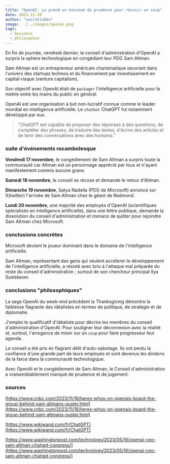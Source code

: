 ```yaml
---
title: "OpenAI: ça prend un minimum de prudence pour réussir un coup"
date: 2023-11-20
author: "socraticDev"
image: ../../images/openai.png
tags:
  - business
  - philosophie
---
```


En fin de journée, vendredi dernier, le conseil d'administration d'OpenAI a surpris la sphère
technologique en congédiant leur PDG Sam Altman.

Sam Altman est un entrepreneur américain charismatique oeuvrant dans l'univers des
startups technos et du financement par investissement en capital-risque
(venture capitalism).

Son objectif avec OpenAI était de `packager` l'intelligence
artificielle pour la mettre entre les mains du public en général. 

OpenAI est une organisation à but non-lucratif connue comme le leader mondial en
intelligence artificielle. Le `chatbot` ChatGPT fut notamment développé par
eux.

> "ChatGPT est capable de proposer des réponses à des questions, de compléter
> des phrases, de traduire des textes, d'écrire des articles et de tenir des
> conversations avec des humains."

### suite d'événements rocambolesque

**Vendredi 17 novembre**, le congédiement de Sam Altman a surpris toute la communauté car
Altman est un personnage apprécié par tous et n'ayant manifestement commis
aucune grave.

**Samedi 18 novembre**, le conseil se récuse et demande le retour d'Altman.

**Dimanche 19 novembre**, Satya Nadella (PDG de Microsoft) annonce sur X(twitter)
l'arrivée de Sam Altman chez le géant de Redmond.

**Lundi 20 novembre**, une majorité des employés d'OpenAI (scientifiques
spécialisés en intelligence artificielle), dans une lettre publique, demande la
dissolution du conseil d'administration et menace de quitter pour rejoindre Sam
Altman chez Microsoft.

### conclusions concrètes

Microsoft devient le joueur dominant dans le domaine de l'intelligence
artificielle.

Sam Altman, représentant des gens qui veulent accélerer le développement de
l'intelligence artificielle, a résisté avec brio à l'attaque mal préparée du
reste du conseil d'administration ; surtout de son chercheur principal Ilya
Sustskever. 

### conclusions "philosophiques"

La saga OpenAI du week-end précédent la Thanksgiving démontre la faiblesse
flagrante des idéalistes en termes de politique, de stratégie et de diplomatie.

J'emploi le qualificatif d'idéaliste pour décrire les membres du conseil
d'administration d'OpenAI. Pour souligner leur déconnexion avec la réalité et,
surtout, l'arrogance de miser sur un `coup` pour faire progresseur leur agenda.

Le conseil a été pris en flagrant délit d'auto-sabotage. Ils ont perdu la
confiance d'une grande part de leurs employés et sont devenus les dindons de la
farce dans la communauté technologique.

Avec OpenAI et le congédiement de Sam Altman, le Conseil d'administration a
vraisemblablement manqué de prudence et de jugement. 

### sources

[https://www.cnbc.com/2023/11/18/heres-whos-on-openais-board-the-group-behind-sam-altmans-ouster.html](https://www.cnbc.com/2023/11/18/heres-whos-on-openais-board-the-group-behind-sam-altmans-ouster.html)

[https://www.wikiwand.com/fr/ChatGPT](https://www.wikiwand.com/fr/ChatGPT)

[https://www.washingtonpost.com/technology/2023/05/16/openai-ceo-sam-altman-chatgpt-congress/](https://www.washingtonpost.com/technology/2023/05/16/openai-ceo-sam-altman-chatgpt-congress/)
